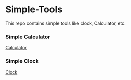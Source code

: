 # Simple-Tools

<p>This repo contains simple tools like clock, Calculator, etc.</p>

<h3>Simple Calculator</h3> <a href=" https://raj457036.github.io/Simple-Tools/calculator.html">Calculator</a>
<h3>Simple Clock</h3> <a href=" https://raj457036.github.io/Simple-Tools/Clock.html">Clock</a>
